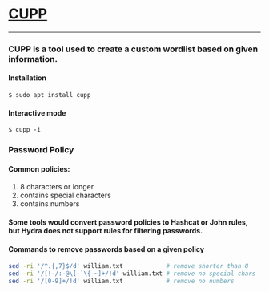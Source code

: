 # [CUPP](https://github.com/Mebus/cupp)
***
### CUPP is a tool used to create a custom wordlist based on given information.

#### Installation
```shell
$ sudo apt install cupp
```

#### Interactive mode
```shell
$ cupp -i
```

### Password Policy
#### Common policies:
1. 8 characters or longer
2. contains special characters
3. contains numbers

#### Some tools would convert password policies to **Hashcat** or **John** rules, but **Hydra** does  not support rules for filtering passwords.
#### Commands to remove passwords based on  a given policy
```bash
sed -ri '/^.{,7}$/d' william.txt            # remove shorter than 8
sed -ri '/[!-/:-@\[-`\{-~]+/!d' william.txt # remove no special chars
sed -ri '/[0-9]+/!d' william.txt            # remove no numbers
```
